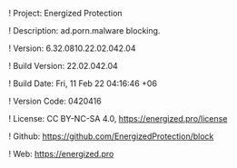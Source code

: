 ! Project: Energized Protection

! Description: ad.porn.malware blocking.

! Version: 6.32.0810.22.02.042.04

! Build Version: 22.02.042.04

! Build Date: Fri, 11 Feb 22 04:16:46 +06

! Version Code: 0420416

! License: CC BY-NC-SA 4.0, https://energized.pro/license

! Github: https://github.com/EnergizedProtection/block

! Web: https://energized.pro
